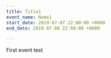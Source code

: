 ```yaml
---
title: Title1
event_name: Name1
start_date: 2019-07-07 22:00:00 +0000
end_date: 2019-07-08 22:00:00 +0000

---
```

First event test
